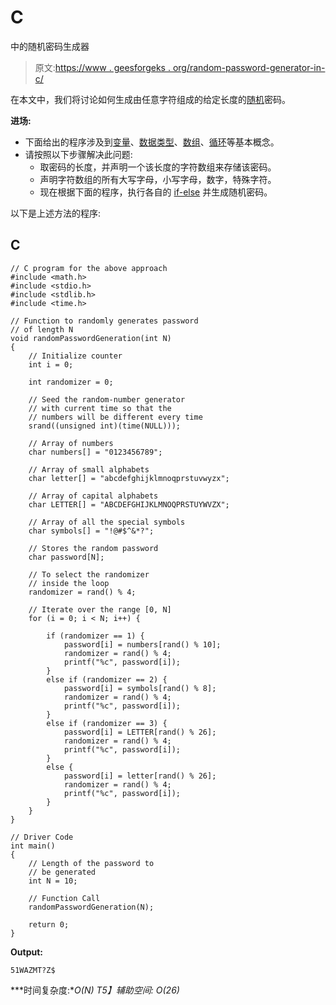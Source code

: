 # C

中的随机密码生成器

> 原文:[https://www . geesforgeks . org/random-password-generator-in-c/](https://www.geeksforgeeks.org/random-password-generator-in-c/)

在本文中，我们将讨论如何生成由任意字符组成的给定长度的[随机](https://www.geeksforgeeks.org/rand-and-srand-in-ccpp/)密码。

**进场:**

*   下面给出的程序涉及到[变量](https://www.geeksforgeeks.org/variables-in-c/)、[数据类型](https://www.geeksforgeeks.org/c-data-types/)、[数组](https://www.geeksforgeeks.org/array-data-structure/)、[循环](https://www.geeksforgeeks.org/loops-in-c-and-cpp/)等基本概念。
*   请按照以下步骤解决此问题:
    *   取密码的长度，并声明一个该长度的字符数组来存储该密码。
    *   声明字符数组的所有大写字母，小写字母，数字，特殊字符。
    *   现在根据下面的程序，执行各自的 [if-else](https://www.geeksforgeeks.org/decision-making-c-c-else-nested-else/) 并生成随机密码。

以下是上述方法的程序:

## C

```
// C program for the above approach
#include <math.h>
#include <stdio.h>
#include <stdlib.h>
#include <time.h>

// Function to randomly generates password
// of length N
void randomPasswordGeneration(int N)
{
    // Initialize counter
    int i = 0;

    int randomizer = 0;

    // Seed the random-number generator
    // with current time so that the
    // numbers will be different every time
    srand((unsigned int)(time(NULL)));

    // Array of numbers
    char numbers[] = "0123456789";

    // Array of small alphabets
    char letter[] = "abcdefghijklmnoqprstuvwyzx";

    // Array of capital alphabets
    char LETTER[] = "ABCDEFGHIJKLMNOQPRSTUYWVZX";

    // Array of all the special symbols
    char symbols[] = "!@#$^&*?";

    // Stores the random password
    char password[N];

    // To select the randomizer
    // inside the loop
    randomizer = rand() % 4;

    // Iterate over the range [0, N]
    for (i = 0; i < N; i++) {

        if (randomizer == 1) {
            password[i] = numbers[rand() % 10];
            randomizer = rand() % 4;
            printf("%c", password[i]);
        }
        else if (randomizer == 2) {
            password[i] = symbols[rand() % 8];
            randomizer = rand() % 4;
            printf("%c", password[i]);
        }
        else if (randomizer == 3) {
            password[i] = LETTER[rand() % 26];
            randomizer = rand() % 4;
            printf("%c", password[i]);
        }
        else {
            password[i] = letter[rand() % 26];
            randomizer = rand() % 4;
            printf("%c", password[i]);
        }
    }
}

// Driver Code
int main()
{
    // Length of the password to
    // be generated
    int N = 10;

    // Function Call
    randomPasswordGeneration(N);

    return 0;
}
```

**Output:**

```
51WAZMT?Z$

```

 ***时间复杂度:**O(N)
T5】辅助空间: O(26)*